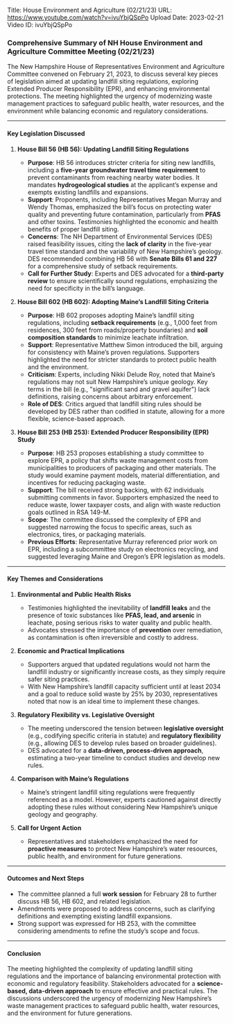 Title: House Environment and Agriculture (02/21/23)
URL: https://www.youtube.com/watch?v=ivuYbjQSpPo
Upload Date: 2023-02-21
Video ID: ivuYbjQSpPo

### Comprehensive Summary of NH House Environment and Agriculture Committee Meeting (02/21/23)

The New Hampshire House of Representatives Environment and Agriculture Committee convened on February 21, 2023, to discuss several key pieces of legislation aimed at updating landfill siting regulations, exploring Extended Producer Responsibility (EPR), and enhancing environmental protections. The meeting highlighted the urgency of modernizing waste management practices to safeguard public health, water resources, and the environment while balancing economic and regulatory considerations.

---

#### **Key Legislation Discussed**

1. **House Bill 56 (HB 56): Updating Landfill Siting Regulations**  
   - **Purpose**: HB 56 introduces stricter criteria for siting new landfills, including a **five-year groundwater travel time requirement** to prevent contaminants from reaching nearby water bodies. It mandates **hydrogeological studies** at the applicant’s expense and exempts existing landfills and expansions.  
   - **Support**: Proponents, including Representatives Megan Murray and Wendy Thomas, emphasized the bill’s focus on protecting water quality and preventing future contamination, particularly from **PFAS** and other toxins. Testimonies highlighted the economic and health benefits of proper landfill siting.  
   - **Concerns**: The NH Department of Environmental Services (DES) raised feasibility issues, citing the **lack of clarity** in the five-year travel time standard and the variability of New Hampshire’s geology. DES recommended combining HB 56 with **Senate Bills 61 and 227** for a comprehensive study of setback requirements.  
   - **Call for Further Study**: Experts and DES advocated for a **third-party review** to ensure scientifically sound regulations, emphasizing the need for specificity in the bill’s language.

2. **House Bill 602 (HB 602): Adopting Maine’s Landfill Siting Criteria**  
   - **Purpose**: HB 602 proposes adopting Maine’s landfill siting regulations, including **setback requirements** (e.g., 1,000 feet from residences, 300 feet from roads/property boundaries) and **soil composition standards** to minimize leachate infiltration.  
   - **Support**: Representative Matthew Simon introduced the bill, arguing for consistency with Maine’s proven regulations. Supporters highlighted the need for stricter standards to protect public health and the environment.  
   - **Criticism**: Experts, including Nikki Delude Roy, noted that Maine’s regulations may not suit New Hampshire’s unique geology. Key terms in the bill (e.g., "significant sand and gravel aquifer") lack definitions, raising concerns about arbitrary enforcement.  
   - **Role of DES**: Critics argued that landfill siting rules should be developed by DES rather than codified in statute, allowing for a more flexible, science-based approach.

3. **House Bill 253 (HB 253): Extended Producer Responsibility (EPR) Study**  
   - **Purpose**: HB 253 proposes establishing a study committee to explore EPR, a policy that shifts waste management costs from municipalities to producers of packaging and other materials. The study would examine payment models, material differentiation, and incentives for reducing packaging waste.  
   - **Support**: The bill received strong backing, with 62 individuals submitting comments in favor. Supporters emphasized the need to reduce waste, lower taxpayer costs, and align with waste reduction goals outlined in RSA 149-M.  
   - **Scope**: The committee discussed the complexity of EPR and suggested narrowing the focus to specific areas, such as electronics, tires, or packaging materials.  
   - **Previous Efforts**: Representative Murray referenced prior work on EPR, including a subcommittee study on electronics recycling, and suggested leveraging Maine and Oregon’s EPR legislation as models.

---

#### **Key Themes and Considerations**

1. **Environmental and Public Health Risks**  
   - Testimonies highlighted the inevitability of **landfill leaks** and the presence of toxic substances like **PFAS, lead, and arsenic** in leachate, posing serious risks to water quality and public health.  
   - Advocates stressed the importance of **prevention** over remediation, as contamination is often irreversible and costly to address.

2. **Economic and Practical Implications**  
   - Supporters argued that updated regulations would not harm the landfill industry or significantly increase costs, as they simply require safer siting practices.  
   - With New Hampshire’s landfill capacity sufficient until at least 2034 and a goal to reduce solid waste by 25% by 2030, representatives noted that now is an ideal time to implement these changes.

3. **Regulatory Flexibility vs. Legislative Oversight**  
   - The meeting underscored the tension between **legislative oversight** (e.g., codifying specific criteria in statute) and **regulatory flexibility** (e.g., allowing DES to develop rules based on broader guidelines).  
   - DES advocated for a **data-driven, process-driven approach**, estimating a two-year timeline to conduct studies and develop new rules.

4. **Comparison with Maine’s Regulations**  
   - Maine’s stringent landfill siting regulations were frequently referenced as a model. However, experts cautioned against directly adopting these rules without considering New Hampshire’s unique geology and geography.

5. **Call for Urgent Action**  
   - Representatives and stakeholders emphasized the need for **proactive measures** to protect New Hampshire’s water resources, public health, and environment for future generations.

---

#### **Outcomes and Next Steps**

- The committee planned a full **work session** for February 28 to further discuss HB 56, HB 602, and related legislation.  
- Amendments were proposed to address concerns, such as clarifying definitions and exempting existing landfill expansions.  
- Strong support was expressed for HB 253, with the committee considering amendments to refine the study’s scope and focus.

---

#### **Conclusion**

The meeting highlighted the complexity of updating landfill siting regulations and the importance of balancing environmental protection with economic and regulatory feasibility. Stakeholders advocated for a **science-based, data-driven approach** to ensure effective and practical rules. The discussions underscored the urgency of modernizing New Hampshire’s waste management practices to safeguard public health, water resources, and the environment for future generations.